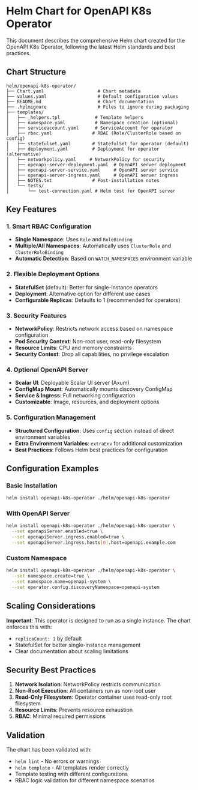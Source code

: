 # Helm Chart for OpenAPI K8s Operator

This document describes the comprehensive Helm chart created for the OpenAPI K8s Operator, following the latest Helm standards and best practices.

## Chart Structure

```
helm/openapi-k8s-operator/
├── Chart.yaml                    # Chart metadata
├── values.yaml                   # Default configuration values
├── README.md                     # Chart documentation
├── .helmignore                   # Files to ignore during packaging
├── templates/
│   ├── _helpers.tpl             # Template helpers
│   ├── namespace.yaml           # Namespace creation (optional)
│   ├── serviceaccount.yaml      # ServiceAccount for operator
│   ├── rbac.yaml               # RBAC (Role/ClusterRole based on config)
│   ├── statefulset.yaml        # StatefulSet for operator (default)
│   ├── deployment.yaml         # Deployment for operator (alternative)
│   ├── networkpolicy.yaml     # NetworkPolicy for security
│   ├── openapi-server-deployment.yaml  # OpenAPI server deployment
│   ├── openapi-server-service.yaml     # OpenAPI server service
│   ├── openapi-server-ingress.yaml     # OpenAPI server ingress
│   ├── NOTES.txt               # Post-installation notes
│   └── tests/
│       └── test-connection.yaml # Helm test for OpenAPI server
```

## Key Features

### 1. Smart RBAC Configuration

- **Single Namespace**: Uses `Role` and `RoleBinding`
- **Multiple/All Namespaces**: Automatically uses `ClusterRole` and `ClusterRoleBinding`
- **Automatic Detection**: Based on `WATCH_NAMESPACES` environment variable

### 2. Flexible Deployment Options

- **StatefulSet** (default): Better for single-instance operators
- **Deployment**: Alternative option for different use cases
- **Configurable Replicas**: Defaults to 1 (recommended for operators)

### 3. Security Features

- **NetworkPolicy**: Restricts network access based on namespace configuration
- **Pod Security Context**: Non-root user, read-only filesystem
- **Resource Limits**: CPU and memory constraints
- **Security Context**: Drop all capabilities, no privilege escalation

### 4. Optional OpenAPI Server

- **Scalar UI**: Deployable Scalar UI server (Axum)
- **ConfigMap Mount**: Automatically mounts discovery ConfigMap
- **Service & Ingress**: Full networking configuration
- **Customizable**: Image, resources, and deployment options

### 5. Configuration Management

- **Structured Configuration**: Uses `config` section instead of direct environment variables
- **Extra Environment Variables**: `extraEnv` for additional customization
- **Best Practices**: Follows Helm best practices for configuration

## Configuration Examples

### Basic Installation

```bash
helm install openapi-k8s-operator ./helm/openapi-k8s-operator
```

### With OpenAPI Server

```bash
helm install openapi-k8s-operator ./helm/openapi-k8s-operator \
  --set openapiServer.enabled=true \
  --set openapiServer.ingress.enabled=true \
  --set openapiServer.ingress.hosts[0].host=openapi.example.com
```

### Custom Namespace

```bash
helm install openapi-k8s-operator ./helm/openapi-k8s-operator \
  --set namespace.create=true \
  --set namespace.name=openapi-system \
  --set operator.config.discoveryNamespace=openapi-system
```

## Scaling Considerations

**Important**: This operator is designed to run as a single instance. The chart enforces this with:

- `replicaCount: 1` by default
- StatefulSet for better single-instance management
- Clear documentation about scaling limitations

## Security Best Practices

1. **Network Isolation**: NetworkPolicy restricts communication
2. **Non-Root Execution**: All containers run as non-root user
3. **Read-Only Filesystem**: Operator container uses read-only root filesystem
4. **Resource Limits**: Prevents resource exhaustion
5. **RBAC**: Minimal required permissions

## Validation

The chart has been validated with:

- `helm lint` - No errors or warnings
- `helm template` - All templates render correctly
- Template testing with different configurations
- RBAC logic validation for different namespace scenarios
